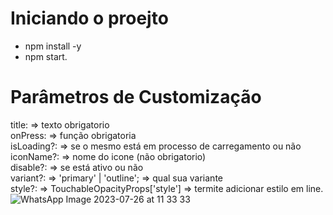# Iniciando o proejto
- npm install -y
- npm start.
# Parâmetros de Customização
title: => texto obrigatorio </br>
onPress: => função obrigatoria </br>
isLoading?: => se o mesmo está em processo de carregamento ou não </br>
iconName?: => nome do icone (não obrigatorio) </br>
disable?: => se está ativo ou não </br>
variant?: => 'primary' | 'outline'; => qual sua variante </br>
style?: => TouchableOpacityProps['style'] => termite adicionar estilo em line. </br>
![WhatsApp Image 2023-07-26 at 11 33 33](https://github.com/wendellbruno/buttomCustom/assets/79750052/88ee7ac2-54fd-4e5a-8bc2-59a587fd0bce)
